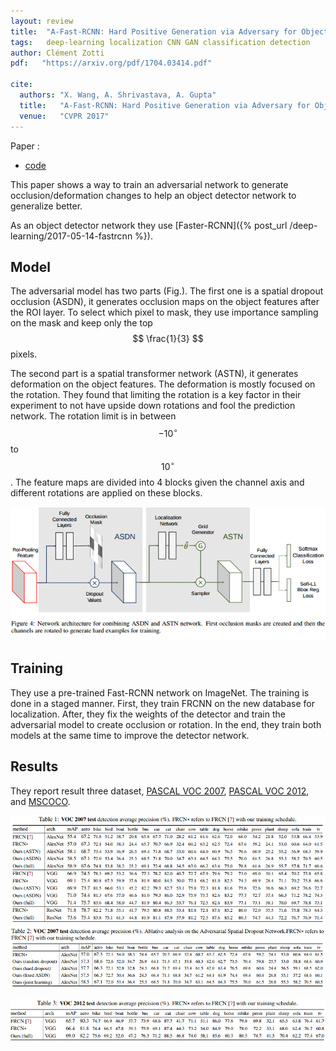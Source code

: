 ```yaml
---
layout: review
title:  "A-Fast-RCNN: Hard Positive Generation via Adversary for Object Detection"
tags:   deep-learning localization CNN GAN classification detection
author: Clément Zotti
pdf:   "https://arxiv.org/pdf/1704.03414.pdf"

cite:
  authors: "X. Wang, A. Shrivastava, A. Gupta"
  title:   "A-Fast-RCNN: Hard Positive Generation via Adversary for Object Detection"
  venue:   "CVPR 2017"
---
```


Paper :
   - [code](https://github.com/xiaolonw/adversarial-frcnn)

This paper shows a way to train an adversarial network to generate occlusion/deformation changes to help an object detector network to generalize better.

As an object detector network they use [Faster-RCNN]({% post_url /deep-learning/2017-05-14-fastrcnn %}).

## Model

The adversarial model has two parts (Fig.). The first one is a spatial dropout occlusion (ASDN), it generates occlusion maps on the object features after the ROI layer.
To select which pixel to mask, they use importance sampling on the mask and keep only the top $$ \frac{1}{3} $$ pixels.

The second part is a spatial transformer network (ASTN), it generates deformation on the object features. The deformation is mostly focused on the rotation. They found that limiting the rotation is a key factor in their experiment to not have upside down rotations and fool the prediction network. The rotation limit is in between $$ -10^\circ $$ to $$ 10^\circ $$. The feature maps are divided into 4 blocks given the channel axis and different rotations are applied on these blocks.

<div align="middle">
     <img src="/deep-learning/images/afrcnn/network.png"/>
</div>

## Training

They use a pre-trained Fast-RCNN network on ImageNet. The training is done in a staged manner. First, they train FRCNN on the new database for localization. After, they fix the weights of the detector and train the adversarial model to create occlusion or rotation. In the end, they train both models at the same time to improve the detector network.

## Results

They report result three dataset, [PASCAL VOC 2007](http://host.robots.ox.ac.uk/pascal/VOC/voc2007/), [PASCAL VOC 2012](http://host.robots.ox.ac.uk/pascal/VOC/), and [MSCOCO](http://cocodataset.org).

![](/deep-learning/images/afrcnn/voc2007.png)

![](/deep-learning/images/afrcnn/voc2012.png)

